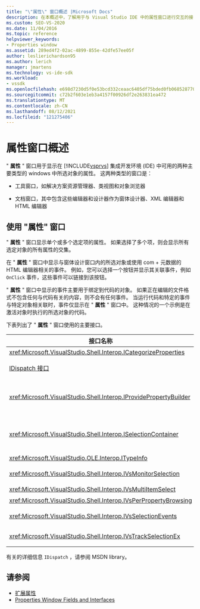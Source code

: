 ```yaml
---
title: "\"属性\" 窗口概述 |Microsoft Docs"
description: 在本概述中，了解用于与 Visual Studio IDE 中的属性窗口进行交互的接口。
ms.custom: SEO-VS-2020
ms.date: 11/04/2016
ms.topic: reference
helpviewer_keywords:
- Properties window
ms.assetid: 289ed4f2-02ac-4899-855e-42dfe57ee05f
author: leslierichardson95
ms.author: lerich
manager: jmartens
ms.technology: vs-ide-sdk
ms.workload:
- vssdk
ms.openlocfilehash: e698d7230d5f0e53bcd332ceaac6405df75bded0fb0685287703bba16858b7a3
ms.sourcegitcommit: c72b2f603e1eb3a4157f00926df2e263831ea472
ms.translationtype: MT
ms.contentlocale: zh-CN
ms.lasthandoff: 08/12/2021
ms.locfileid: "121275406"
---
```

# <a name="properties-window-overview"></a>属性窗口概述
" **属性** " 窗口用于显示在 [!INCLUDE[vsprvs](../../code-quality/includes/vsprvs_md.md)] 集成开发环境 (IDE) 中可用的两种主要类型的 windows 中所选对象的属性。 这两种类型的窗口是：

- 工具窗口，如解决方案资源管理器、类视图和对象浏览器

- 文档窗口，其中包含这些编辑器和设计器作为窗体设计器、XML 编辑器和 HTML 编辑器

## <a name="using-the-properties-window"></a>使用 "属性" 窗口
 " **属性** " 窗口显示单个或多个选定项的属性。 如果选择了多个项，则会显示所有选定对象的所有属性的交集。

 在 " **属性** " 窗口中显示与窗体设计窗口内的所选对象或使用 com + 元数据的 HTML 编辑器相关的事件。 例如，您可以选择一个按钮并显示其关联事件，例如 `OnClick` 事件，这些事件可以链接到该按钮。

 " **属性** " 窗口中显示的事件主要用于绑定到代码的对象。 如果正在编辑的文件格式不包含任何与代码有关的内容，则不会有任何事件。 当运行代码和特定的事件与特定对象相关联时，事件仅显示在 " **属性** " 窗口中。 这种情况的一个示例是在激活对象时执行的所选对象的代码。

 下表列出了 " **属性** " 窗口使用的主要接口。

|接口名称|说明|
|--------------------|-----------------|
|<xref:Microsoft.VisualStudio.Shell.Interop.ICategorizeProperties>|提供 " **属性** " 窗口的类别列表，并将每个属性映射到一个类别。|
|[IDispatch 接口](/previous-versions/windows/desktop/api/oaidl/nn-oaidl-idispatch)|向支持自动化的编程工具和其他应用程序公开对象的方法和属性。|
|<xref:Microsoft.VisualStudio.Shell.Interop.IProvidePropertyBuilder>|提供省略号 ( ... ) 称为 *生成器* 的按钮，这些按钮用于打开由对象本身实现的模式对话框窗口。 当用户在文本字段中无法轻松地键入值时使用。 例如，它可用于打开一个颜色选取器，用于确定您的 RGB 值。|
|<xref:Microsoft.VisualStudio.Shell.Interop.ISelectionContainer>|提供对用于更新 " **属性** " 窗口中显示的信息的对象的访问。 <xref:Microsoft.VisualStudio.Shell.Interop.ISelectionContainer> 为每个窗口实现 Vspackage，其中包含具有要显示的相关属性的可选择对象。|
|<xref:Microsoft.VisualStudio.OLE.Interop.ITypeInfo>|提供有关对象类型（如接口的方法和结构的字段）的信息。|
|<xref:Microsoft.VisualStudio.Shell.Interop.IVsMonitorSelection>|允许 Vspackage 接收选择事件的通知，并检索有关当前项目层次结构、项、元素值和命令 UI 上下文的信息。|
|<xref:Microsoft.VisualStudio.Shell.Interop.IVsMultiItemSelect>|为环境提供对多个选择的访问。|
|<xref:Microsoft.VisualStudio.Shell.Interop.IVsPerPropertyBrowsing>|用于在 " **属性** " 窗口中显示的某些属性上提供本地化的名称。|
|<xref:Microsoft.VisualStudio.Shell.Interop.IVsSelectionEvents>|通知注册的 Vspackage 当前选择、元素值或命令 UI 上下文的更改。|
|<xref:Microsoft.VisualStudio.Shell.Interop.IVsTrackSelectionEx>|向环境通知当前所选内容的更改，并提供对与新选择相关的层次结构和项信息的访问权限。|

 有关的详细信息 `IDispatch` ，请参阅 MSDN library。

## <a name="see-also"></a>请参阅
- [扩展属性](../../extensibility/internals/extending-properties.md)
- [Properties Window Fields and Interfaces](../../extensibility/internals/properties-window-fields-and-interfaces.md)
